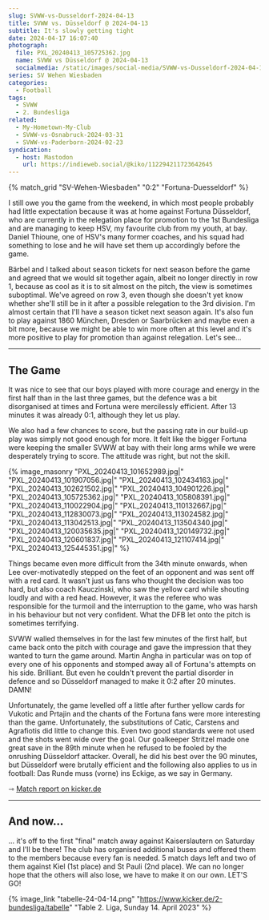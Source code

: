 ```yaml
---
slug: SVWW-vs-Dusseldorf-2024-04-13
title: SVWW vs. Düsseldorf @ 2024-04-13
subtitle: It's slowly getting tight
date: 2024-04-17 16:07:40
photograph:
  file: PXL_20240413_105725362.jpg
  name: SVWW vs Düsseldorf @ 2024-04-13
  socialmedia: /static/images/social-media/SVWW-vs-Dusseldorf-2024-04-13.png
series: SV Wehen Wiesbaden
categories:
  - Football
tags:
  - SVWW
  - 2. Bundesliga
related:
  - My-Hometown-My-Club
  - SVWW-vs-Osnabruck-2024-03-31
  - SVWW-vs-Paderborn-2024-02-23
syndication:
  - host: Mastodon
    url: https://indieweb.social/@kiko/112294211723642645
---
```


{% match_grid "SV-Wehen-Wiesbaden" "0:2" "Fortuna-Duesseldorf" %}

I still owe you the game from the weekend, in which most people probably had little expectation because it was at home against Fortuna Düsseldorf, who are currently in the relegation place for promotion to the 1st Bundesliga and are managing to keep HSV, my favourite club from my youth, at bay. Daniel Thioune, one of HSV's many former coaches, and his squad had something to lose and he will have set them up accordingly before the game.

<!-- more -->

Bärbel and I talked about season tickets for next season before the game and agreed that we would sit together again, albeit no longer directly in row 1, because as cool as it is to sit almost on the pitch, the view is sometimes suboptimal. We've agreed on row 3, even though she doesn't yet know whether she'll still be in it after a possible relegation to the 3rd division. I'm almost certain that I'll have a season ticket next season again. It's also fun to play against 1860 München, Dresden or Saarbrücken and maybe even a bit more, because we might be able to win more often at this level and it's more positive to play for promotion than against relegation. Let's see...

---

## The Game

It was nice to see that our boys played with more courage and energy in the first half than in the last three games, but the defence was a bit disorganised at times and Fortuna were mercilessly efficient. After 13 minutes it was already 0:1, although they let us play.

We also had a few chances to score, but the passing rate in our build-up play was simply not good enough for more. It felt like the bigger Fortuna were keeping the smaller SVWW at bay with their long arms while we were desperately trying to score. The attitude was right, but not the skill.

{% image_masonry
  "PXL_20240413_101652989.jpg|"
  "PXL_20240413_101907056.jpg|"
  "PXL_20240413_102434163.jpg|"
  "PXL_20240413_102621502.jpg|"
  "PXL_20240413_104901226.jpg|"
  "PXL_20240413_105725362.jpg|"
  "PXL_20240413_105808391.jpg|"
  "PXL_20240413_110022904.jpg|"
  "PXL_20240413_110132667.jpg|"
  "PXL_20240413_112830073.jpg|"
  "PXL_20240413_113024582.jpg|"
  "PXL_20240413_113042513.jpg|"
  "PXL_20240413_113504340.jpg|"
  "PXL_20240413_120035635.jpg|"
  "PXL_20240413_120149732.jpg|"
  "PXL_20240413_120601837.jpg|"
  "PXL_20240413_121107414.jpg|"
  "PXL_20240413_125445351.jpg|"
%}

Things became even more difficult from the 34th minute onwards, when Lee over-motivatedly stepped on the feet of an opponent and was sent off with a red card. It wasn't just us fans who thought the decision was too hard, but also coach Kauczinski, who saw the yellow card while shouting loudly and with a red head. However, it was the referee who was responsible for the turmoil and the interruption to the game, who was harsh in his behaviour but not very confident. What the DFB let onto the pitch is sometimes terrifying.

SVWW walled themselves in for the last few minutes of the first half, but came back onto the pitch with courage and gave the impression that they wanted to turn the game around. Martin Angha in particular was on top of every one of his opponents and stomped away all of Fortuna's attempts on his side. Brilliant. But even he couldn't prevent the partial disorder in defence and so Düsseldorf managed to make it 0:2 after 20 minutes. DAMN!

Unfortunately, the game levelled off a little after further yellow cards for Vukotic and Prtajin and the chants of the Fortuna fans were more interesting than the game. Unfortunately, the substitutions of Catic, Carstens and Agrafiotis did little to change this. Even two good standards were not used and the shots went wide over the goal. Our goalkeeper Stritzel made one great save in the 89th minute when he refused to be fooled by the onrushing Düsseldorf attacker. Overall, he did his best over the 90 minutes, but Düsseldorf were brutally efficient and the following also applies to us in football: Das Runde muss (vorne) ins Eckige, as we say in Germany.

&#x21FE;&nbsp;[Match report on kicker.de](https://www.kicker.de/wiesbaden-gegen-duesseldorf-2024-bundesliga-4861921/analyse)

---

## And now...

... it's off to the first "final" match away against Kaiserslautern on Saturday and I'll be there! The club has organised additional buses and offered them to the members because every fan is needed. 5 match days left and two of them against Kiel (1st place) and St Pauli (2nd place). We can no longer hope that the others will also lose, we have to make it on our own. LET'S GO!

{% image_link "tabelle-24-04-14.png" "https://www.kicker.de/2-bundesliga/tabelle" "Table 2. Liga, Sunday 14. April 2023" %}
